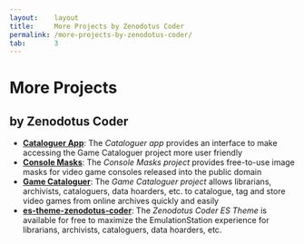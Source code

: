 ```yaml
---
layout:    layout
title:     More Projects by Zenodotus Coder
permalink: /more-projects-by-zenodotus-coder/
tab:       3
---
```


# More Projects

## by Zenodotus Coder

* [**Cataloguer App**](https://cataloguer.app/): The *Cataloguer app* provides an interface to make accessing the Game Cataloguer project more user friendly
* [**Console Masks**](https://consolemasks.zenodotuscoder.com/): The *Console Masks project* provides free-to-use image masks for video game consoles released into the public domain
* [**Game Cataloguer**](https://gamecataloguer.zenodotuscoder.com/): The *Game Cataloguer project* allows librarians, archivists, cataloguers, data hoarders, etc. to catalogue, tag and store video games from online archives quickly and easily
* [**es-theme-zenodotus-coder**](https://es-theme-zenodotus-coder.zenodotuscoder.com/): The *Zenodotus Coder ES Theme* is available for free to maximize the EmulationStation experience for librarians, archivists, cataloguers, data hoarders, etc.
